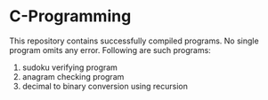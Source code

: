 # C-Programming 
This repository contains successfully compiled programs. No single program omits any error.
Following are such programs:

1. sudoku verifying program
2. anagram checking program
3. decimal to binary conversion using recursion
